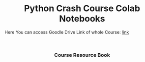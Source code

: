 <div align='center'>
<h1>Python Crash Course Colab Notebooks</h1>
</div>

<div>
  <span>Here You can access Goodle Drive Link of whole Course: </span>
  <a href='https://drive.google.com/drive/folders/1cW8-7wOi1TtWgJB5wRUEQDb-6mlugbAx?usp=drive_link'>link</a>
</div>
<br><br>
<div align="center" style="width: 0%;">
  <img style="width: 0%;" src="https://github.com/user-attachments/assets/61bb0c1e-3974-403d-9450-98fb4b645724" alt="Screenshot">
</div>



<div align='center'>
  <h3 >Course Resource Book</h3>
</div>
